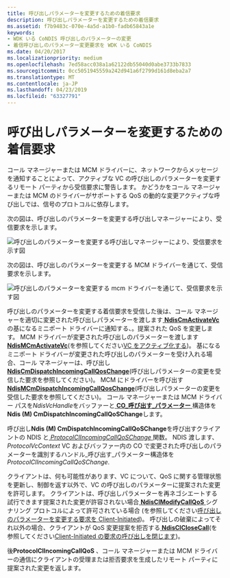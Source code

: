 ```yaml
---
title: 呼び出しパラメーターを変更するための着信要求
description: 呼び出しパラメーターを変更するための着信要求
ms.assetid: f7b9483c-070e-4a5d-a1b0-fadb65843a1e
keywords:
- WDK いる CoNDIS 呼び出しのパラメーターの変更
- 着信呼び出しのパラメーター変更要求を WDK いる CoNDIS
ms.date: 04/20/2017
ms.localizationpriority: medium
ms.openlocfilehash: 7ed58acc038a1a62122db55040d0abe3733b7833
ms.sourcegitcommit: 0cc5051945559a242d941a6f2799d161d8eba2a7
ms.translationtype: MT
ms.contentlocale: ja-JP
ms.lasthandoff: 04/23/2019
ms.locfileid: "63327791"
---
```

# <a name="incoming-request-to-change-call-parameters"></a>呼び出しパラメーターを変更するための着信要求





コール マネージャーまたは MCM ドライバーに、ネットワークからメッセージを通知することによって、アクティブな VC の呼び出しのパラメーターを変更するリモート パーティから受信要求に警告します。 かどうかをコール マネージャーまたは MCM のドライバーがサポートする QoS の動的な変更アクティブな呼び出しでは、信号のプロトコルに依存します。

次の図は、呼び出しのパラメーターを変更する呼び出しマネージャーにより、受信要求を示します。

![呼び出しのパラメーターを変更する呼び出しマネージャーにより、受信要求を示す図](images/cm-16.png)

次の図は、呼び出しのパラメーターを変更する MCM ドライバーを通じて、受信要求を示します。

![呼び出しのパラメーターを変更する mcm ドライバーを通じて、受信要求を示す図](images/fig1-16.png)

呼び出しのパラメーターを変更する着信要求を受信した後は、コール マネージャーを適切に変更された呼び出しパラメーターを渡します[ **NdisCmActivateVc** ](https://msdn.microsoft.com/library/windows/hardware/ff561649)の基になるミニポート ドライバーに通知する、。提案された QoS を変更します。 MCM ドライバーが変更された呼び出しのパラメーターを渡します[ **NdisMCmActivateVc**](https://msdn.microsoft.com/library/windows/hardware/ff562792)(を参照してください[VC をアクティブ化する](activating-a-vc.md))。 基になるミニポート ドライバーが変更された呼び出しのパラメーターを受け入れる場合、コール マネージャーは、呼び出し[ **NdisCmDispatchIncomingCallQosChange**](https://msdn.microsoft.com/library/windows/hardware/ff561668)(呼び出しパラメーターの変更を受信した要求を参照してください)。 MCM にドライバーを呼び出す[ **NdisMCmDispatchIncomingCallQosChange**](https://msdn.microsoft.com/library/windows/hardware/ff563540)(呼び出しパラメーターの変更を受信した要求を参照してください)。 コール マネージャーまたは MCM ドライバー パスを*NdisVcHandle*をバッファーと[ **CO\_呼び出す\_パラメーター** ](https://msdn.microsoft.com/library/windows/hardware/ff545384)構造体を**Ndis (M) CmDispatchIncomingCallQoSChange**します。

呼び出し**Ndis (M) CmDispatchIncomingCallQoSChange**を呼び出すクライアントの NDIS と[ *ProtocolClIncomingCallQoSChange* ](https://msdn.microsoft.com/library/windows/hardware/ff570229)関数。 NDIS 渡します、 *ProtocolVcContext* VC およびバッファー内の CO で変更された呼び出しのパラメーターを識別するハンドル\_呼び出す\_パラメーター構造体を*ProtocolClIncomingCallQoSChange*.

クライアントは、何も可能性があります、VC について、QoS に関する管理状態を更新し、制御を返す以外で、VC の呼び出しのパラメーターに提案された変更を許可します。 クライアントは、呼び出しパラメーターを再ネゴシエートする試行できます提案された変更が許容されない場合[ **NdisClModifyCallQoS** ](https://msdn.microsoft.com/library/windows/hardware/ff561636)シグナリング プロトコルによって許可されている場合 (を参照してください[呼び出しのパラメーターを変更する要求を Client-Initiated](client-initiated-request-to-change-call-parameters.md))。 呼び出しの破棄によってそれ以外の場合、クライアントが QoS 変更提案を拒否する[ **NdisClCloseCall**](https://msdn.microsoft.com/library/windows/hardware/ff561627)(を参照してください[Client-Initiated の要求の呼び出しを閉じます](client-initiated-request-to-close-a-call.md))。

後**ProtocolClIncomingCallQoS** 、コール マネージャーまたは MCM ドライバーの通信にクライアントの受理または拒否要求を生成したリモート パーティに提案された変更を返します。

 

 






